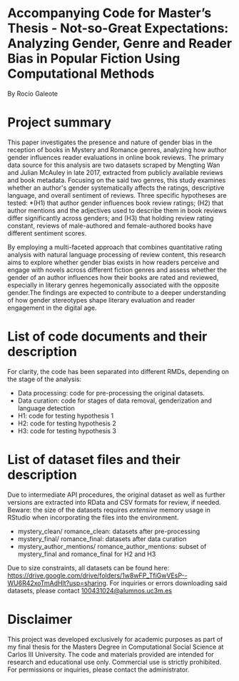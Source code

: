 # Accompanying Code for Master’s Thesis - Not-so-Great Expectations: Analyzing Gender, Genre and Reader Bias in Popular Fiction Using Computational Methods
By Rocío Galeote

# Project summary

This paper investigates the presence and nature of gender bias in the reception of books in Mystery and Romance genres, analyzing how author gender influences reader evaluations in online book reviews. The primary data source for this analysis are two datasets scraped by Mengting Wan and Julian McAuley in late 2017, extracted from publicly available reviews and book metadata. 
Focusing on the said two genres, this study examines whether an author's gender systematically affects the ratings, descriptive language, and overall sentiment of reviews. Three specific hypotheses are tested: *(H1) that author gender influences book review ratings; (H2) that author mentions and the adjectives used to describe them in book reviews differ significantly across genders; and (H3) that holding review rating constant, reviews of male-authored and female-authored books have different sentiment scores. 

By employing a multi-faceted approach that combines quantitative rating analysis with natural language processing of review content, this research aims to explore whether gender bias exists in how readers perceive and engage with novels across different fiction genres and assess whether the gender of an author influences how their books are rated and reviewed, especially in literary genres hegemonically associated with the opposite gender.The findings are expected to contribute to a deeper understanding of how gender stereotypes shape literary evaluation and reader engagement in the digital age.

# List of code documents and their description
For clarity, the code has been separated into different RMDs, depending on the stage of the analysis:
- Data processing: code for pre-processing the original datasets.
- Data curation: code for stages of data removal, genderization and language detection
- H1: code for testing hypothesis 1
- H2: code for testing hypothesis 2
- H3: code for testing hypothesis 3

# List of dataset files and their description
Due to intermediate API procedures, the original dataset as well as further versions are extracted into RData and CSV formats for review, if needed. Beware: the size of the datasets requires *extensive* memory usage in RStudio when incorporating the files into the environment.

- mystery_clean/ romance_clean: datasets after pre-processing
- mystery_final/ romance_final: datasets after data curation
- mystery_author_mentions/ romance_author_mentions: subset of mystery_final and romance_final for H2 and H3

Due to size constraints, all datasets can be found here: https://drive.google.com/drive/folders/1w8wFP_TfiGwVEsP--WU6R42xoTmAdHlt?usp=sharing. For inquiries or errors downloading said datasets, please contact 100431024@alumnos.uc3m.es

# Disclaimer
This project was developed exclusively for academic purposes as part of my final thesis for the Masters Degree in Computational Social Science at Carlos III University. The code and materials provided are intended for research and educational use only. Commercial use is strictly prohibited. For permissions or inquiries, please contact the administrator.
